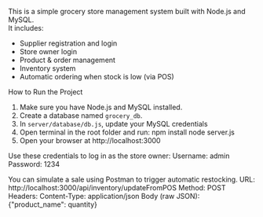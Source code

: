 This is a simple grocery store management system built with Node.js and MySQL.  
It includes:

- Supplier registration and login
- Store owner login
- Product & order management
- Inventory system
- Automatic ordering when stock is low (via POS)

How to Run the Project

1. Make sure you have Node.js and MySQL installed.
2. Create a database named `grocery_db`.
3. In `server/database/db.js`, update your MySQL credentials
4. Open terminal in the root folder and run:
    npm install
    node server.js
5. Open your browser at http://localhost:3000


Use these credentials to log in as the store owner:
Username: admin
Password: 1234

You can simulate a sale using Postman to trigger automatic restocking.
URL: http://localhost:3000/api/inventory/updateFromPOS
Method: POST
Headers: Content-Type: application/json
Body (raw JSON): {"product_name": quantity}
